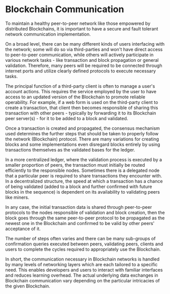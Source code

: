 # Blockchain Communication
To maintain a healthy peer-to-peer network like those empowered by distributed Blockchains, it is important to have a secure and fault tolerant network communication implementation.

On a broad level, there can be many different kinds of users interfacing with the network; some will do so via third-parties and won't have direct access to peer-to-peer communication, while others will actively participate in various network tasks - like transaction and block propagation or general validation. Therefore, many peers will be required to be connected through internet ports and utilize clearly defined protocols to execute necessary tasks.

The principal function of a third-party client is often to manage a user's account actions. This requires the service employed by the user to have access to an updated version of the Blockchain to promote reliable operability. For example, if a web form is used on the third-party client to create a transaction, that client then becomes responsible of sharing this transaction with other peers - typically by forwarding it to its Blockchain peer server(s) - for it to be added to a block and validated.

Once a transaction is created and propagated, the consensus mechanism used determines the further steps that should be taken to properly follow the network (Blockchain) protocol. There are many variations for creating blocks and some implementations even disregard blocks entirely by using transactions themselves as the validated bases for the ledger.

In a more centralized ledger, where the validation process is executed by a smaller proportion of peers, the transaction must initially be routed efficiently to the responsible nodes. Sometimes there is a delegated node that a particular peer is required to share transactions they encounter with. In a decentralized structure, the speed at which a transaction has a chance of being validated (added to a block and further confirmed with future blocks in the sequence) is dependent on its availability to validating peers like miners.

In any case, the initial transaction data is shared through peer-to-peer protocols to the nodes responsible of validation and block creation, then the block goes through the same peer-to-peer protocol to be propagated as the newest one in the Blockchain and confirmed to be valid by other peers' acceptance of it.

The number of steps often varies and there can be many sub-groups of confirmation queries executed between peers, validating peers, clients and users to complete the cycles required to appropriately use the Blockchain.

In short, the communication necessary in Blockchain networks is handled by many levels of networking layers which are each tailored to a specific need. This enables developers and users to interact with familiar interfaces and reduces learning overhead. The actual underlying data exchanges in Blockchain communication vary depending on the particular intricacies of the given Blockchain.
